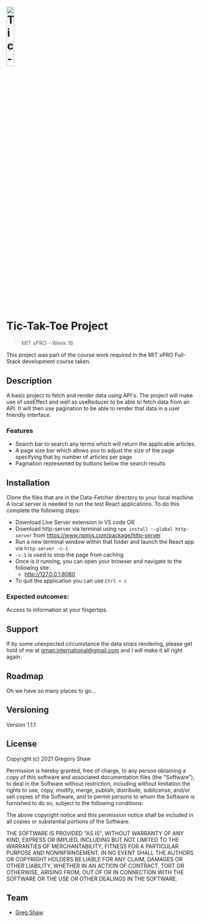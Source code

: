 <h1><img src="fetch.jpg" alt="Tic-Tac-Toe Project" width="20%"></h1>


# Tic-Tak-Toe Project
> MIT xPRO - Week 16

This project was part of the course work required in the MIT xPRO Full-Stack development course taken.

## Description

A basic project to fetch and render data using API's. The project will make use of useEffect and well as useReducer to be able to fetch data from an API. It will then use pagination to be able to render that data in a user friendly interface.

### Features

* Search bar to search any terms which will return the applicable articles.
* A page size bar which allows you to adjust the size of the page specifying that by number of articles per page
* Pagination represented by buttons below the search results

## Installation

Clone the files that are in the Data-Fetcher directory to your local machine.
A local server is needed to run the test React applications.
To do this complete the following steps:
- Download Live Server extension in VS code OR
- Download http-server via terminal using `npm install --global http-server` from https://www.npmjs.com/package/http-server
- Run a new terminal window within that folder and launch the React app via `http-server -c-1` 
- `-c-1` is used to stop the page from caching
- Once is it running, you can open your browser and navigate to the following site:
    - http://127.0.0.1:8080     
- To quit the application you can use `Ctrl + c`

### Expected outcomes:
Access to information at your fingertips.

## Support

If by some unexpected circumstance the data stops rendering, please get hold of me at gman.international@gmail.com and I will make it all right again.

## Roadmap

Oh we have so many places to go... 

## Versioning

Version 1.1.1

## License

Copyright (c) 2021 Gregory Shaw

Permission is hereby granted, free of charge, to any person obtaining a copy
of this software and associated documentation files (the "Software"), to deal
in the Software without restriction, including without limitation the rights
to use, copy, modify, merge, publish, distribute, sublicense, and/or sell
copies of the Software, and to permit persons to whom the Software is
furnished to do so, subject to the following conditions:

The above copyright notice and this permission notice shall be included in all
copies or substantial portions of the Software.

THE SOFTWARE IS PROVIDED "AS IS", WITHOUT WARRANTY OF ANY KIND, EXPRESS OR
IMPLIED, INCLUDING BUT NOT LIMITED TO THE WARRANTIES OF MERCHANTABILITY,
FITNESS FOR A PARTICULAR PURPOSE AND NONINFRINGEMENT. IN NO EVENT SHALL THE
AUTHORS OR COPYRIGHT HOLDERS BE LIABLE FOR ANY CLAIM, DAMAGES OR OTHER
LIABILITY, WHETHER IN AN ACTION OF CONTRACT, TORT OR OTHERWISE, ARISING FROM,
OUT OF OR IN CONNECTION WITH THE SOFTWARE OR THE USE OR OTHER DEALINGS IN THE
SOFTWARE.

## Team
* [Greg Shaw](https://github.com/greg4shaw)
